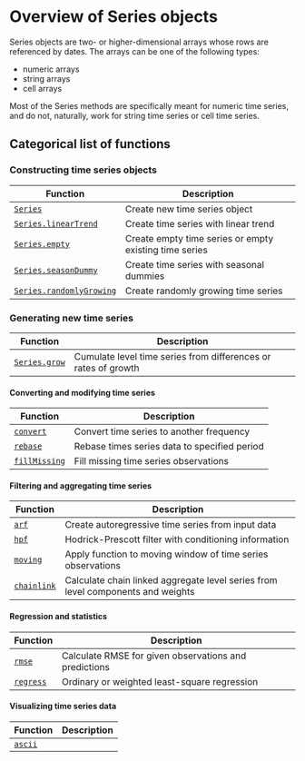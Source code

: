 # Overview of Series objects

Series objects are two- or higher-dimensional arrays whose rows are
referenced by dates. The arrays can be one of the following types:

* numeric arrays
* string arrays
* cell arrays

Most of the Series methods are specifically meant for numeric time series,
and do not, naturally, work for string time series or cell time series.


## Categorical list of functions

### Constructing time series objects

Function | Description
---|---
[`Series`](Series.md) | Create new time series object
[`Series.linearTrend`](linearTrend.md) | Create time series with linear trend
[`Series.empty`](empty.md) | Create empty time series or empty existing time series
[`Series.seasonDummy`](seasonDummy.md) | Create time series with seasonal dummies
[`Series.randomlyGrowing`](randomlyGrowing.md) | Create randomly growing time series


### Generating new time series

Function | Description
---|---
[`Series.grow`](grow.md) | Cumulate level time series from differences or rates of growth


#### Converting and modifying time series

Function | Description
---|---
[`convert`](convert.md) | Convert time series to another frequency
[`rebase`](rebase.md) | Rebase times series data to specified period
[`fillMissing`](fillMissing.md) | Fill missing time series observations


#### Filtering and aggregating time series

Function | Description 
---|---
[`arf`](arf.md) | Create autoregressive time series from input data
[`hpf`](hpf.md) | Hodrick-Prescott filter with conditioning information
[`moving`](moving.md) | Apply function to moving window of time series observations
[`chainlink`](chainlink.md) | Calculate chain linked aggregate level series from level components and weights


#### Regression and statistics

Function | Description 
---|---
[`rmse`](rmse.md) | Calculate RMSE for given observations and predictions
[`regress`](regress.md) | Ordinary or weighted least-square regression


#### Visualizing time series data

Function | Description 
---|---
[`ascii`](ascii.md) |  

